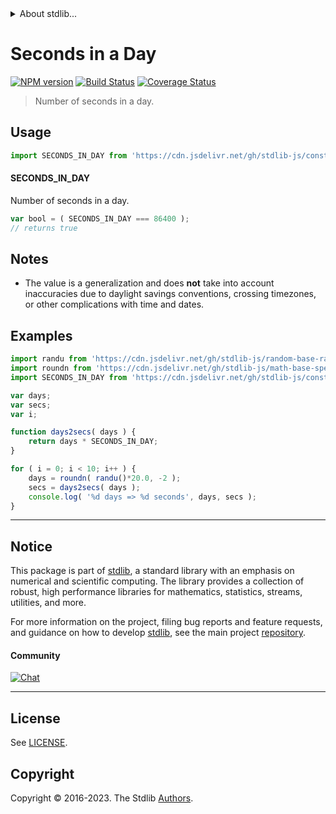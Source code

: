<!--

@license Apache-2.0

Copyright (c) 2018 The Stdlib Authors.

Licensed under the Apache License, Version 2.0 (the "License");
you may not use this file except in compliance with the License.
You may obtain a copy of the License at

   http://www.apache.org/licenses/LICENSE-2.0

Unless required by applicable law or agreed to in writing, software
distributed under the License is distributed on an "AS IS" BASIS,
WITHOUT WARRANTIES OR CONDITIONS OF ANY KIND, either express or implied.
See the License for the specific language governing permissions and
limitations under the License.

-->


<details>
  <summary>
    About stdlib...
  </summary>
  <p>We believe in a future in which the web is a preferred environment for numerical computation. To help realize this future, we've built stdlib. stdlib is a standard library, with an emphasis on numerical and scientific computation, written in JavaScript (and C) for execution in browsers and in Node.js.</p>
  <p>The library is fully decomposable, being architected in such a way that you can swap out and mix and match APIs and functionality to cater to your exact preferences and use cases.</p>
  <p>When you use stdlib, you can be absolutely certain that you are using the most thorough, rigorous, well-written, studied, documented, tested, measured, and high-quality code out there.</p>
  <p>To join us in bringing numerical computing to the web, get started by checking us out on <a href="https://github.com/stdlib-js/stdlib">GitHub</a>, and please consider <a href="https://opencollective.com/stdlib">financially supporting stdlib</a>. We greatly appreciate your continued support!</p>
</details>

# Seconds in a Day

[![NPM version][npm-image]][npm-url] [![Build Status][test-image]][test-url] [![Coverage Status][coverage-image]][coverage-url] <!-- [![dependencies][dependencies-image]][dependencies-url] -->

> Number of seconds in a day.



<section class="usage">

## Usage

```javascript
import SECONDS_IN_DAY from 'https://cdn.jsdelivr.net/gh/stdlib-js/constants-time-seconds-in-day@deno/mod.js';
```

#### SECONDS_IN_DAY

Number of seconds in a day.

```javascript
var bool = ( SECONDS_IN_DAY === 86400 );
// returns true
```

</section>

<!-- /.usage -->

<section class="notes">

## Notes

-   The value is a generalization and does **not** take into account inaccuracies due to daylight savings conventions, crossing timezones, or other complications with time and dates. 

</section>

<!-- /.notes -->

<section class="examples">

## Examples

<!-- eslint no-undef: "error" -->

```javascript
import randu from 'https://cdn.jsdelivr.net/gh/stdlib-js/random-base-randu@deno/mod.js';
import roundn from 'https://cdn.jsdelivr.net/gh/stdlib-js/math-base-special-roundn@deno/mod.js';
import SECONDS_IN_DAY from 'https://cdn.jsdelivr.net/gh/stdlib-js/constants-time-seconds-in-day@deno/mod.js';

var days;
var secs;
var i;

function days2secs( days ) {
    return days * SECONDS_IN_DAY;
}

for ( i = 0; i < 10; i++ ) {
    days = roundn( randu()*20.0, -2 );
    secs = days2secs( days );
    console.log( '%d days => %d seconds', days, secs );
}
```

</section>

<!-- /.examples -->

<!-- Section for related `stdlib` packages. Do not manually edit this section, as it is automatically populated. -->

<section class="related">

</section>

<!-- /.related -->

<!-- Section for all links. Make sure to keep an empty line after the `section` element and another before the `/section` close. -->


<section class="main-repo" >

* * *

## Notice

This package is part of [stdlib][stdlib], a standard library with an emphasis on numerical and scientific computing. The library provides a collection of robust, high performance libraries for mathematics, statistics, streams, utilities, and more.

For more information on the project, filing bug reports and feature requests, and guidance on how to develop [stdlib][stdlib], see the main project [repository][stdlib].

#### Community

[![Chat][chat-image]][chat-url]

---

## License

See [LICENSE][stdlib-license].


## Copyright

Copyright &copy; 2016-2023. The Stdlib [Authors][stdlib-authors].

</section>

<!-- /.stdlib -->

<!-- Section for all links. Make sure to keep an empty line after the `section` element and another before the `/section` close. -->

<section class="links">

[npm-image]: http://img.shields.io/npm/v/@stdlib/constants-time-seconds-in-day.svg
[npm-url]: https://npmjs.org/package/@stdlib/constants-time-seconds-in-day

[test-image]: https://github.com/stdlib-js/constants-time-seconds-in-day/actions/workflows/test.yml/badge.svg?branch=main
[test-url]: https://github.com/stdlib-js/constants-time-seconds-in-day/actions/workflows/test.yml?query=branch:main

[coverage-image]: https://img.shields.io/codecov/c/github/stdlib-js/constants-time-seconds-in-day/main.svg
[coverage-url]: https://codecov.io/github/stdlib-js/constants-time-seconds-in-day?branch=main

<!--

[dependencies-image]: https://img.shields.io/david/stdlib-js/constants-time-seconds-in-day.svg
[dependencies-url]: https://david-dm.org/stdlib-js/constants-time-seconds-in-day/main

-->

[chat-image]: https://img.shields.io/gitter/room/stdlib-js/stdlib.svg
[chat-url]: https://app.gitter.im/#/room/#stdlib-js_stdlib:gitter.im

[stdlib]: https://github.com/stdlib-js/stdlib

[stdlib-authors]: https://github.com/stdlib-js/stdlib/graphs/contributors

[umd]: https://github.com/umdjs/umd
[es-module]: https://developer.mozilla.org/en-US/docs/Web/JavaScript/Guide/Modules

[deno-url]: https://github.com/stdlib-js/constants-time-seconds-in-day/tree/deno
[umd-url]: https://github.com/stdlib-js/constants-time-seconds-in-day/tree/umd
[esm-url]: https://github.com/stdlib-js/constants-time-seconds-in-day/tree/esm
[branches-url]: https://github.com/stdlib-js/constants-time-seconds-in-day/blob/main/branches.md

[stdlib-license]: https://raw.githubusercontent.com/stdlib-js/constants-time-seconds-in-day/main/LICENSE

</section>

<!-- /.links -->
